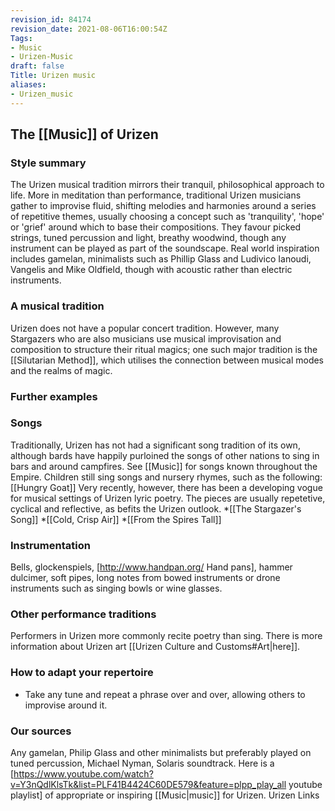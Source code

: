 ```yaml
---
revision_id: 84174
revision_date: 2021-08-06T16:00:54Z
Tags:
- Music
- Urizen-Music
draft: false
Title: Urizen music
aliases:
- Urizen_music
---
```

## The [[Music]] of Urizen
### Style summary
The Urizen musical tradition mirrors their tranquil, philosophical approach to life. More in meditation than performance, traditional Urizen musicians gather to improvise fluid, shifting melodies and harmonies around a series of repetitive themes, usually choosing a concept such as 'tranquility', 'hope' or 'grief' around which to base their compositions. They favour picked strings, tuned percussion and light, breathy woodwind, though any instrument can be played as part of the soundscape.
Real world inspiration includes gamelan, minimalists such as Phillip Glass and Ludivico Ianoudi, Vangelis and Mike Oldfield, though with acoustic rather than electric instruments.
### A musical tradition
Urizen does not have a popular concert tradition. However, many Stargazers who are also musicians use musical improvisation and composition to structure their ritual magics; one such major tradition is the [[Silutarian Method]], which utilises the connection between musical modes and the realms of magic.
### Further examples
### Songs
Traditionally, Urizen has not had a significant song tradition of its own, although bards have happily purloined the songs of other nations to sing in bars and around campfires. See [[Music]] for songs known throughout the Empire. 
Children still sing songs and nursery rhymes, such as the following: [[Hungry Goat]]
Very recently, however, there has been a developing vogue for musical settings of Urizen lyric poetry. The pieces are usually repetetive, cyclical and reflective, as befits the Urizen outlook.
*[[The Stargazer's Song]]
*[[Cold, Crisp Air]]
*[[From the Spires Tall]]
### Instrumentation
Bells, glockenspiels, [http://www.handpan.org/ Hand pans], hammer dulcimer, soft pipes, long notes from bowed instruments or drone instruments such as singing bowls or wine glasses.
### Other performance traditions
Performers in Urizen more commonly recite poetry than sing. There is more information about Urizen art [[Urizen Culture and Customs#Art|here]].
### How to adapt your repertoire
* Take any tune and repeat a phrase over and over, allowing others to improvise around it.
### Our sources
Any gamelan, Philip Glass and other minimalists but preferably played on tuned percussion, Michael Nyman, Solaris soundtrack.
Here is a [https://www.youtube.com/watch?v=Y3nQdlKlsTk&list=PLF41B4424C60DE579&feature=plpp_play_all youtube playlist] of appropriate or inspiring [[Music|music]] for Urizen.
Urizen Links